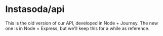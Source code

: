 Instasoda/api
=============

This is the old version of our API, developed in Node + Journey. 
The new one is in Node + Express, but we'll keep this for a while as reference.